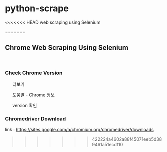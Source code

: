 # python-scrape
<<<<<<< HEAD
web scraping using Selenium

=======
## Chrome Web Scraping Using Selenium
</br>

### Check Chrome Version
<ol>더보기</ol>
<ol>도움말 - Chrome 정보</ol>
<ol>version 확인</ol>

### Chromedriver Download
link : https://sites.google.com/a/chromium.org/chromedriver/downloads
>>>>>>> 422224a4602a88f45071eeb5d389461a51ecdf10
